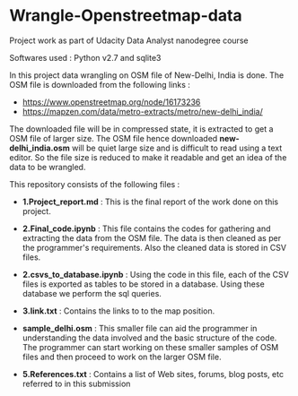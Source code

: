 # Wrangle-Openstreetmap-data
Project work as part of Udacity Data Analyst nanodegree course

Softwares used : Python v2.7 and sqlite3

In this project data wrangling on OSM file of New-Delhi, India is done. The OSM file is downloaded from the following links :
* https://www.openstreetmap.org/node/16173236
* https://mapzen.com/data/metro-extracts/metro/new-delhi_india/

The downloaded file will be in compressed state, it is extracted to get a OSM file of larger size. The OSM file hence downloaded 
__new-delhi_india.osm__ will be quiet large size and is difficult to read using a text editor. So the file size is reduced to make it 
readable and get an idea of the data to be wrangled.

This repository consists of the following files : 

- __1.Project_report.md__ : This is the final report of the work done on this project.

- __2.Final_code.ipynb__ : This file contains the codes for gathering and extracting the data from the OSM file. The data is then cleaned 
as per the programmer's requirements. Also the cleaned data is stored in CSV files.

- __2.csvs_to_database.ipynb__ : Using the code in this file, each of the CSV files is exported as tables to be stored in a database. Using 
these database we perform the sql queries.

- __3.link.txt__ : Contains the links to to the map position.

- __sample_delhi.osm__ : This smaller file can aid the programmer in understanding the data involved and the basic structure of the code.
The programmer can start working on these smaller samples of OSM files and then proceed to work on the larger OSM file.

- __5.References.txt__ : Contains a list of Web sites, forums, blog posts, etc referred to in this submission 





 


